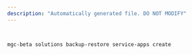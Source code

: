 ```yaml
---
description: "Automatically generated file. DO NOT MODIFY"
---
```


```bash


mgc-beta solutions backup-restore service-apps create

```